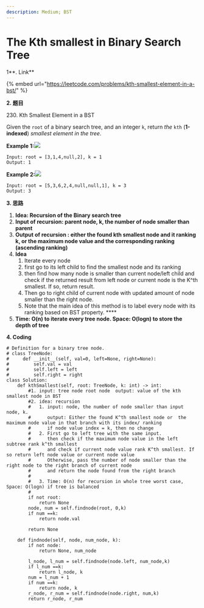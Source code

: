 ```yaml
---
description: Medium; BST
---
```


# The Kth smallest in Binary Search Tree

1**. Link**

{% embed url="https://leetcode.com/problems/kth-smallest-element-in-a-bst/" %}



**2. 题目**

230\. Kth Smallest Element in a BST

Given the `root` of a binary search tree, and an integer `k`, return _the_ `kth` (**1-indexed**) _smallest element in the tree_.

**Example 1:**![](https://assets.leetcode.com/uploads/2021/01/28/kthtree1.jpg)

```
Input: root = [3,1,4,null,2], k = 1
Output: 1
```

**Example 2:**![](https://assets.leetcode.com/uploads/2021/01/28/kthtree2.jpg)

```
Input: root = [5,3,6,2,4,null,null,1], k = 3
Output: 3
```



**3. 思路**

1. **Idea: Recursion  of the Binary search tree**
2. **Input of recursion:  parent node, k, the number of node smaller than parent**
3. **Output of recursion : either the found kth smallest node and it ranking k,  or the maximum node value and the corresponding ranking (ascending ranking)**
4. **Idea**
   1. Iterate every node
   2. first go to its left child to find the smallest node and its ranking
   3. then find how many node is smaller than current node/left child and check if the returned result from left node or current node is the K^th smallest. If so, return result.
   4. Then go to right child of current node with updated amount of node smaller than the right node.
   5. Note that the main idea of this method is to label every node with its ranking  based on BST property. ****&#x20;
5. **Time: O(n) to iterate every tree node.  Space: O(logn) to store the depth of tree**

**4. Coding**

```
# Definition for a binary tree node.
# class TreeNode:
#     def __init__(self, val=0, left=None, right=None):
#         self.val = val
#         self.left = left
#         self.right = right
class Solution:
    def kthSmallest(self, root: TreeNode, k: int) -> int:
        #1. input: tree node root node  output: value of the kth smallest node in BST
        #2. idea: recursion
        #   1. input: node, the number of node smaller than input node, k.  
        #      output: Either the found K^th smallest node or  the maximum node value in that branch with its index/ ranking 
        #      if node value index = k, then no change
        #   2. First go to left tree with the same input.
        #      then check if the maximum node value in the left subtree rank k^th smallest
        #      and check if current node value rank K^th smallest. If so return left node value or current node value
        #      Otherwise, pass the number of node smaller than the right node to the right branch of current node
        #      and return the node found from the right branch
        #
        #   3. Time: O(n) for recursion in whole tree worst case,  Space: O(logn) if tree is balanced
        #
        if not root:
            return None
        node, num = self.findnode(root, 0,k)
        if num ==k:
            return node.val
        
        return None
        
    def findnode(self, node, num_node, k):
        if not node:
            return None, num_node

        l_node, l_num = self.findnode(node.left, num_node,k)
        if l_num ==k:
            return l_node, k
        num = l_num + 1
        if num ==k:
            return node, k
        r_node, r_num = self.findnode(node.right, num,k)
        return r_node, r_num
```














